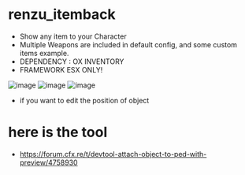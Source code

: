 # renzu_itemback
- Show any item to your Character
- Multiple Weapons are included in default config, and some custom items example.
- DEPENDENCY : OX INVENTORY
- FRAMEWORK ESX ONLY!

![image](https://user-images.githubusercontent.com/82306584/192984062-9d57d413-0d32-4bbc-ab5a-3e17c584cebd.png)
![image](https://user-images.githubusercontent.com/82306584/192984202-bdcc96bd-f764-4d7b-a8ea-9444cc8bc354.png)
![image](https://user-images.githubusercontent.com/82306584/192984478-f248d17d-7f96-4d4f-af65-a6cba585ee9c.png)

- if you want to edit the position of object
# here is the tool
- https://forum.cfx.re/t/devtool-attach-object-to-ped-with-preview/4758930
